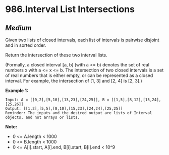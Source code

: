 986.Interval List Intersections
==========

*Medium*
----------

Given two lists of closed intervals, each list of intervals is pairwise disjoint and in sorted order.

Return the intersection of these two interval lists.

(Formally, a closed interval [a, b] (with a <= b) denotes the set of real numbers x with a <= x <= b.  The intersection of two closed intervals is a set of real numbers that is either empty, or can be represented as a closed interval.  For example, the intersection of [1, 3] and [2, 4] is [2, 3].)

**Example 1:**

    Input: A = [[0,2],[5,10],[13,23],[24,25]], B = [[1,5],[8,12],[15,24],[25,26]]
    Output: [[1,2],[5,5],[8,10],[15,23],[24,24],[25,25]]
    Reminder: The inputs and the desired output are lists of Interval objects, and not arrays or lists. 

**Note:**

* 0 <= A.length < 1000
* 0 <= B.length < 1000
* 0 <= A[i].start, A[i].end, B[i].start, B[i].end < 10^9
